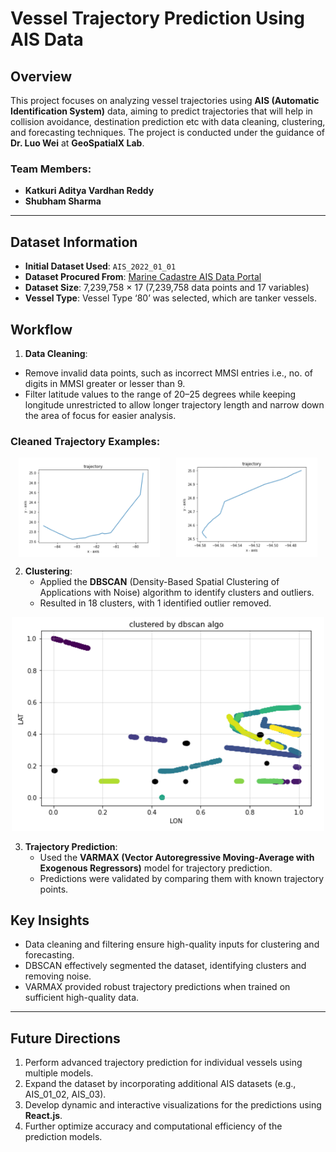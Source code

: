 # Vessel Trajectory Prediction Using AIS Data

## Overview
This project focuses on analyzing vessel trajectories using **AIS (Automatic Identification System)** data, aiming to predict trajectories that will help in collision avoidance, destination prediction etc with data cleaning, clustering, and forecasting techniques. The project is conducted under the guidance of **Dr. Luo Wei** at **GeoSpatialX Lab**.

### Team Members:
- **Katkuri Aditya Vardhan Reddy**
- **Shubham Sharma**

---

 ## Dataset Information

- **Initial Dataset Used**: `AIS_2022_01_01`
- **Dataset Procured From**: [Marine Cadastre AIS Data Portal](https://marinecadastre.gov/ais/)
- **Dataset Size**: 7,239,758 × 17 (7,239,758 data points and 17 variables)
- **Vessel Type**: Vessel Type ‘80’ was selected, which are tanker vessels.

## Workflow

1. **Data Cleaning**:
- Remove invalid data points, such as incorrect MMSI entries i.e., no. of digits in MMSI greater or lesser than 9.
- Filter latitude values to the range of 20–25 degrees while keeping longitude unrestricted to allow longer trajectory length and narrow down the area of focus for easier analysis.

### Cleaned Trajectory Examples:

<div style="display: flex; justify-content: space-around;">
    <img src="assets/Traj_1.png" alt="Trajectory Ex 1" width="45%">
    <img src="assets/Traj_2.png" alt="Trajectory Ex 2" width="45%">
</div>

2. **Clustering**:
   - Applied the **DBSCAN** (Density-Based Spatial Clustering of Applications with Noise) algorithm to identify clusters and outliers.
   - Resulted in 18 clusters, with 1 identified outlier removed.

<p align="center">
  <img src="assets/cluster.png" alt="Clustering Visualization" width="500">
</p>

3. **Trajectory Prediction**:
   - Used the **VARMAX (Vector Autoregressive Moving-Average with Exogenous Regressors)** model for trajectory prediction.
   - Predictions were validated by comparing them with known trajectory points.

## Key Insights

- Data cleaning and filtering ensure high-quality inputs for clustering and forecasting.
- DBSCAN effectively segmented the dataset, identifying clusters and removing noise.
- VARMAX provided robust trajectory predictions when trained on sufficient high-quality data.

---

## Future Directions

1. Perform advanced trajectory prediction for individual vessels using multiple models.
2. Expand the dataset by incorporating additional AIS datasets (e.g., AIS_01_02, AIS_03).
3. Develop dynamic and interactive visualizations for the predictions using **React.js**.
4. Further optimize accuracy and computational efficiency of the prediction models.
